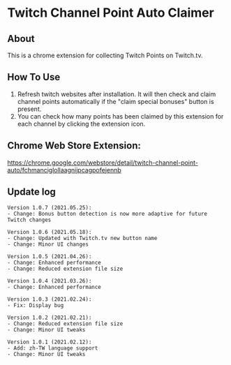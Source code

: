 # Twitch Channel Point Auto Claimer

## About
This is a chrome extension for collecting Twitch Points on Twitch.tv.

## How To Use
1. Refresh twitch websites after installation. It will then check and claim channel points automatically if the "claim special bonuses" button is present.
2. You can check how many points has been claimed by this extension for each channel by clicking the extension icon.

## Chrome Web Store Extension:
https://chrome.google.com/webstore/detail/twitch-channel-point-auto/fchmanciglollaagnijpcagpofejennb

## Update log

```
Version 1.0.7 (2021.05.25):
- Change: Bonus button detection is now more adaptive for future Twitch changes

Version 1.0.6 (2021.05.18):
- Change: Updated with Twitch.tv new button name
- Change: Minor UI changes

Version 1.0.5 (2021.04.26):
- Change: Enhanced performance
- Change: Reduced extension file size

Version 1.0.4 (2021.03.26):
- Change: Enhanced performance

Version 1.0.3 (2021.02.24):
- Fix: Display bug

Version 1.0.2 (2021.02.21):
- Change: Reduced extension file size
- Change: Minor UI tweaks

Version 1.0.1 (2021.02.12):
- Add: zh-TW language support
- Change: Minor UI tweaks
```